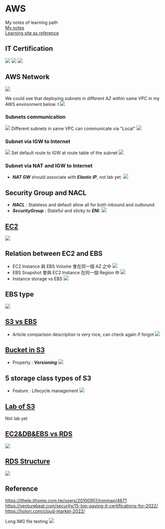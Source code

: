 # AWS
My notes of learning path  
[My notes](https://docs.google.com/document/d/19NS8rZcNoGq488RCOC3BJlGA6Ve4c5gJpj0Tklm-D5A/edit?usp=sharing "Title")  
[Learning site as reference](https://www.youtube.com/watch?v=_xXw2JBVXWg "Title")  



## IT Certification
![](https://i.imgur.com/ef1QpYa.png)
![](https://i.imgur.com/D4vl1zf.png)
![](https://i.imgur.com/3B0HoRP.png)
## AWS Network
![](https://i.imgur.com/kCS1HFN.png)

We could see that deploying subnets in different AZ within same VPC in my AWS environment below.
I 
![](https://i.imgur.com/PKIXvnm.png)

### Subnets communication
![](https://i.imgur.com/5ImTlD4.png)
Different subnets in same VPC can communicate via "Local"
![](https://i.imgur.com/xaowCYh.png)

### Subnet via IGW to Internet
![](https://i.imgur.com/WcpbCmd.png)
Set default route to IGW at route table of the subnet
![](https://i.imgur.com/4kG96Bh.png)

### Subnet via NAT and IGW to Internet
- ***NAT GW*** should associate with ***Elastic IP***, not lab yet.
![](https://i.imgur.com/0vvhZT3.png)

## Security Group and NACL
- ***NACL*** : Stateless and default allow all for both inbound and outbound.
- ***SecurityGroup*** : Stateful and sticky to ***ENI***.
![](https://i.imgur.com/N1qgkqm.png)

## [EC2](https://ithelp.ithome.com.tw/articles/10263305)
![](https://i.imgur.com/TA1wjM9.png)

## Relation between EC2 and EBS
- EC2 Instance 與 EBS Volume 會在同一個 AZ 之中
![](https://i.imgur.com/yDxsd2J.png)
- EBS Snapshot 會與 EC2 Instance 在同一個 Region 中
![](https://i.imgur.com/nQT3eLF.png)
- Instance storage vs EBS
![](https://i.imgur.com/pB0cOlj.png)
## EBS type
![](https://i.imgur.com/9OKnM0U.png)
## [S3 vs EBS](https://ithelp.ithome.com.tw/articles/10267413)
- Article comparison description is very nice, can check again if forgot
![](https://i.imgur.com/cQMVxop.png)
## [Bucket in S3](https://ithelp.ithome.com.tw/articles/10268155)
- Property : ***Versioning***
![](https://i.imgur.com/DYKApyI.png)
## 5 storage class types of S3
- Feature : Lifecycle management
![](https://i.imgur.com/ftwUnYa.png)
## [Lab of S3](https://ithelp.ithome.com.tw/articles/10269526)
Not lab yet
## [EC2&DB&EBS vs RDS](https://ithelp.ithome.com.tw/articles/10270473)
![](https://i.imgur.com/OSVXqfE.png)
## [RDS Structure](https://ithelp.ithome.com.tw/articles/10271693)
![](https://i.imgur.com/Cc3WNGO.png)



## Reference 
https://ithelp.ithome.com.tw/users/20100951/ironman/4671
https://venturebeat.com/security/15-top-paying-it-certifications-for-2022/
https://holori.com/cloud-market-2022/

Long IMG file testing
![](https://i.imgur.com/pkNY0EE.jpg)